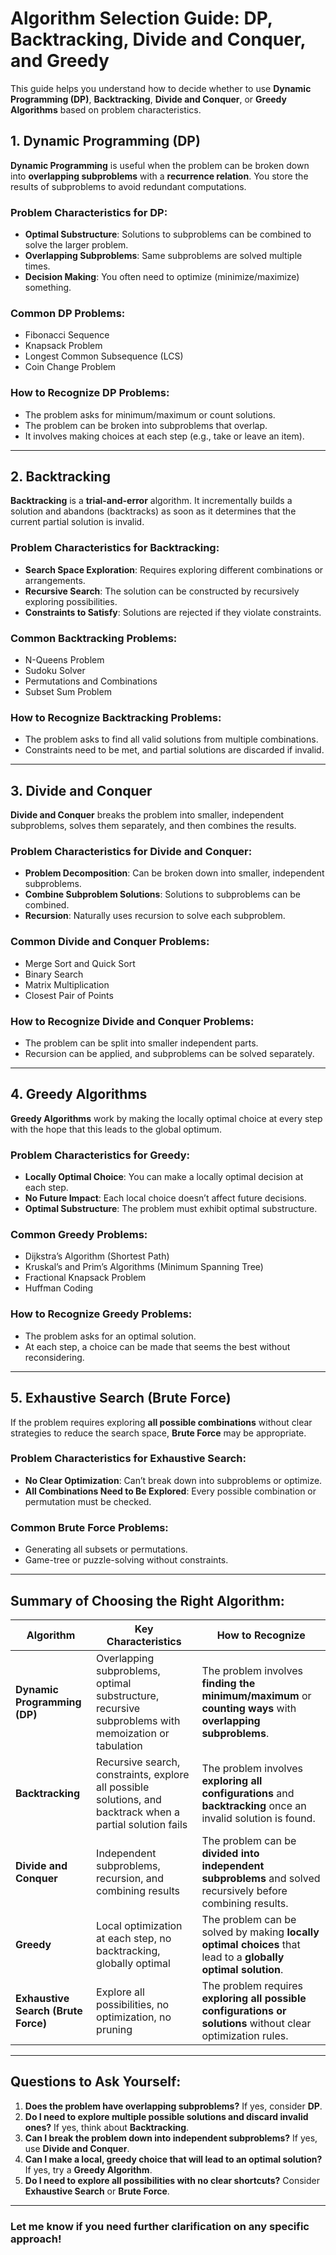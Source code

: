 # Algorithm Selection Guide: DP, Backtracking, Divide and Conquer, and Greedy

This guide helps you understand how to decide whether to use **Dynamic Programming (DP)**, **Backtracking**, **Divide and Conquer**, or **Greedy Algorithms** based on problem characteristics.

## 1. Dynamic Programming (DP)

**Dynamic Programming** is useful when the problem can be broken down into **overlapping subproblems** with a **recurrence relation**. You store the results of subproblems to avoid redundant computations.

### Problem Characteristics for DP:
- **Optimal Substructure**: Solutions to subproblems can be combined to solve the larger problem.
- **Overlapping Subproblems**: Same subproblems are solved multiple times.
- **Decision Making**: You often need to optimize (minimize/maximize) something.

### Common DP Problems:
- Fibonacci Sequence
- Knapsack Problem
- Longest Common Subsequence (LCS)
- Coin Change Problem

### How to Recognize DP Problems:
- The problem asks for minimum/maximum or count solutions.
- The problem can be broken into subproblems that overlap.
- It involves making choices at each step (e.g., take or leave an item).

---

## 2. Backtracking

**Backtracking** is a **trial-and-error** algorithm. It incrementally builds a solution and abandons (backtracks) as soon as it determines that the current partial solution is invalid.

### Problem Characteristics for Backtracking:
- **Search Space Exploration**: Requires exploring different combinations or arrangements.
- **Recursive Search**: The solution can be constructed by recursively exploring possibilities.
- **Constraints to Satisfy**: Solutions are rejected if they violate constraints.

### Common Backtracking Problems:
- N-Queens Problem
- Sudoku Solver
- Permutations and Combinations
- Subset Sum Problem

### How to Recognize Backtracking Problems:
- The problem asks to find all valid solutions from multiple combinations.
- Constraints need to be met, and partial solutions are discarded if invalid.

---

## 3. Divide and Conquer

**Divide and Conquer** breaks the problem into smaller, independent subproblems, solves them separately, and then combines the results.

### Problem Characteristics for Divide and Conquer:
- **Problem Decomposition**: Can be broken down into smaller, independent subproblems.
- **Combine Subproblem Solutions**: Solutions to subproblems can be combined.
- **Recursion**: Naturally uses recursion to solve each subproblem.

### Common Divide and Conquer Problems:
- Merge Sort and Quick Sort
- Binary Search
- Matrix Multiplication
- Closest Pair of Points

### How to Recognize Divide and Conquer Problems:
- The problem can be split into smaller independent parts.
- Recursion can be applied, and subproblems can be solved separately.

---

## 4. Greedy Algorithms

**Greedy Algorithms** work by making the locally optimal choice at every step with the hope that this leads to the global optimum.

### Problem Characteristics for Greedy:
- **Locally Optimal Choice**: You can make a locally optimal decision at each step.
- **No Future Impact**: Each local choice doesn’t affect future decisions.
- **Optimal Substructure**: The problem must exhibit optimal substructure.

### Common Greedy Problems:
- Dijkstra’s Algorithm (Shortest Path)
- Kruskal’s and Prim’s Algorithms (Minimum Spanning Tree)
- Fractional Knapsack Problem
- Huffman Coding

### How to Recognize Greedy Problems:
- The problem asks for an optimal solution.
- At each step, a choice can be made that seems the best without reconsidering.

---

## 5. Exhaustive Search (Brute Force)

If the problem requires exploring **all possible combinations** without clear strategies to reduce the search space, **Brute Force** may be appropriate.

### Problem Characteristics for Exhaustive Search:
- **No Clear Optimization**: Can’t break down into subproblems or optimize.
- **All Combinations Need to Be Explored**: Every possible combination or permutation must be checked.

### Common Brute Force Problems:
- Generating all subsets or permutations.
- Game-tree or puzzle-solving without constraints.

---

## Summary of Choosing the Right Algorithm:


| **Algorithm**       | **Key Characteristics**                                                                                 | **How to Recognize**                                                                                         |
|---------------------|---------------------------------------------------------------------------------------------------------|-------------------------------------------------------------------------------------------------------------|
| **Dynamic Programming (DP)** | Overlapping subproblems, optimal substructure, recursive subproblems with memoization or tabulation | The problem involves **finding the minimum/maximum** or **counting ways** with **overlapping subproblems**.  |
| **Backtracking**     | Recursive search, constraints, explore all possible solutions, and backtrack when a partial solution fails | The problem involves **exploring all configurations** and **backtracking** once an invalid solution is found. |
| **Divide and Conquer**| Independent subproblems, recursion, and combining results                                                | The problem can be **divided into independent subproblems** and solved recursively before combining results.  |
| **Greedy**           | Local optimization at each step, no backtracking, globally optimal                                        | The problem can be solved by making **locally optimal choices** that lead to a **globally optimal solution**. |
| **Exhaustive Search (Brute Force)** | Explore all possibilities, no optimization, no pruning                                      | The problem requires **exploring all possible configurations or solutions** without clear optimization rules.  |

---

## Questions to Ask Yourself:

1. **Does the problem have overlapping subproblems?** If yes, consider **DP**.
2. **Do I need to explore multiple possible solutions and discard invalid ones?** If yes, think about **Backtracking**.
3. **Can I break the problem down into independent subproblems?** If yes, use **Divide and Conquer**.
4. **Can I make a local, greedy choice that will lead to an optimal solution?** If yes, try a **Greedy Algorithm**.
5. **Do I need to explore all possibilities with no clear shortcuts?** Consider **Exhaustive Search** or **Brute Force**.

---

### Let me know if you need further clarification on any specific approach!

